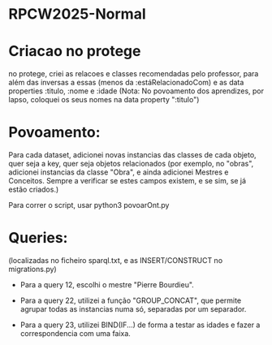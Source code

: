 # RPCW2025-Normal
# Criacao no protege
no protege, criei as relacoes e classes recomendadas pelo professor, para além das inversas a essas (menos da :estáRelacionadoCom) e as data properties :titulo, :nome e :idade
(Nota: No povoamento dos aprendizes, por lapso, coloquei os seus nomes na data property ":titulo")

# Povoamento:
Para cada dataset, adicionei novas instancias das classes de cada objeto, quer seja a key, quer seja objetos relacionados (por exemplo, no "obras", adicionei instancias da classe "Obra", e ainda adicionei Mestres e Conceitos. Sempre a verificar se estes campos existem, e se sim, se já estão criados.)

Para correr o script, usar python3 povoarOnt.py

# Queries:
(localizadas no ficheiro sparql.txt, e as INSERT/CONSTRUCT no migrations.py)
- Para a query 12, escolhi o mestre "Pierre Bourdieu".

- Para a query 22, utilizei a função "GROUP_CONCAT", que permite agrupar todas as instancias numa só, separadas por um separador.

- Para a query 23, utilizei BIND(IF...) de forma a testar as idades e fazer a correspondencia com uma faixa.